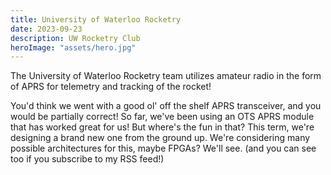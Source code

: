 ```yaml
---
title: University of Waterloo Rocketry
date: 2023-09-23
description: UW Rocketry Club
heroImage: "assets/hero.jpg"
---
```


The University of Waterloo Rocketry team utilizes amateur radio in the form of APRS for telemetry and tracking of the rocket! 

You'd think we went with a good ol' off the shelf APRS transceiver, and you would be partially correct! So far, we've been using an OTS APRS module that has worked great for us! But where's the fun in that? This term, we're designing a brand new one from the ground up. We're considering many possible architectures for this, maybe FPGAs? We'll see. (and you can see too if you subscribe to my RSS feed!)
